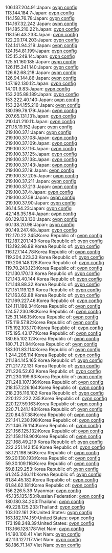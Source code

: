 106.137.204.91:Japan: [ovpn config](vpn/106_137_204_91.ovpn)  
113.144.184.7:Japan: [ovpn config](vpn/113_144_184_7.ovpn)  
114.158.76.78:Japan: [ovpn config](vpn/114_158_76_78.ovpn)  
114.167.32.242:Japan: [ovpn config](vpn/114_167_32_242.ovpn)  
114.185.210.221:Japan: [ovpn config](vpn/114_185_210_221.ovpn)  
118.156.43.233:Japan: [ovpn config](vpn/118_156_43_233.ovpn)  
122.20.174.203:Japan: [ovpn config](vpn/122_20_174_203.ovpn)  
124.141.94.219:Japan: [ovpn config](vpn/124_141_94_219.ovpn)  
124.154.81.199:Japan: [ovpn config](vpn/124_154_81_199.ovpn)  
125.15.249.14:Japan: [ovpn config](vpn/125_15_249_14.ovpn)  
125.51.160.185:Japan: [ovpn config](vpn/125_51_160_185.ovpn)  
126.115.241.140:Japan: [ovpn config](vpn/126_115_241_140.ovpn)  
126.62.68.218:Japan: [ovpn config](vpn/126_62_68_218.ovpn)  
126.94.144.86:Japan: [ovpn config](vpn/126_94_144_86.ovpn)  
147.192.130.12:Japan: [ovpn config](vpn/147_192_130_12.ovpn)  
14.101.9.83:Japan: [ovpn config](vpn/14_101_9_83.ovpn)  
153.205.88.189:Japan: [ovpn config](vpn/153_205_88_189.ovpn)  
153.222.40.140:Japan: [ovpn config](vpn/153_222_40_140.ovpn)  
153.224.155.216:Japan: [ovpn config](vpn/153_224_155_216.ovpn)  
180.199.79.179:Japan: [ovpn config](vpn/180_199_79_179.ovpn)  
207.65.131.131:Japan: [ovpn config](vpn/207_65_131_131.ovpn)  
210.141.210.11:Japan: [ovpn config](vpn/210_141_210_11.ovpn)  
211.15.19.152:Japan: [ovpn config](vpn/211_15_19_152.ovpn)  
219.100.37.1:Japan: [ovpn config](vpn/219_100_37_1.ovpn)  
219.100.37.108:Japan: [ovpn config](vpn/219_100_37_108.ovpn)  
219.100.37.109:Japan: [ovpn config](vpn/219_100_37_109.ovpn)  
219.100.37.116:Japan: [ovpn config](vpn/219_100_37_116.ovpn)  
219.100.37.125:Japan: [ovpn config](vpn/219_100_37_125.ovpn)  
219.100.37.138:Japan: [ovpn config](vpn/219_100_37_138.ovpn)  
219.100.37.143:Japan: [ovpn config](vpn/219_100_37_143.ovpn)  
219.100.37.19:Japan: [ovpn config](vpn/219_100_37_19.ovpn)  
219.100.37.205:Japan: [ovpn config](vpn/219_100_37_205.ovpn)  
219.100.37.211:Japan: [ovpn config](vpn/219_100_37_211.ovpn)  
219.100.37.213:Japan: [ovpn config](vpn/219_100_37_213.ovpn)  
219.100.37.4:Japan: [ovpn config](vpn/219_100_37_4.ovpn)  
219.100.37.58:Japan: [ovpn config](vpn/219_100_37_58.ovpn)  
219.100.37.90:Japan: [ovpn config](vpn/219_100_37_90.ovpn)  
36.14.54.23:Japan: [ovpn config](vpn/36_14_54_23.ovpn)  
42.148.35.184:Japan: [ovpn config](vpn/42_148_35_184.ovpn)  
60.129.123.130:Japan: [ovpn config](vpn/60_129_123_130.ovpn)  
60.138.20.98:Japan: [ovpn config](vpn/60_138_20_98.ovpn)  
90.149.247.48:Japan: [ovpn config](vpn/90_149_247_48.ovpn)  
112.170.22.245:Korea Republic of: [ovpn config](vpn/112_170_22_245.ovpn)  
112.187.201.143:Korea Republic of: [ovpn config](vpn/112_187_201_143.ovpn)  
113.192.96.89:Korea Republic of: [ovpn config](vpn/113_192_96_89.ovpn)  
116.127.144.78:Korea Republic of: [ovpn config](vpn/116_127_144_78.ovpn)  
119.204.223.33:Korea Republic of: [ovpn config](vpn/119_204_223_33.ovpn)  
119.206.148.128:Korea Republic of: [ovpn config](vpn/119_206_148_128.ovpn)  
119.70.243.123:Korea Republic of: [ovpn config](vpn/119_70_243_123.ovpn)  
121.130.170.13:Korea Republic of: [ovpn config](vpn/121_130_170_13.ovpn)  
121.143.40.144:Korea Republic of: [ovpn config](vpn/121_143_40_144.ovpn)  
121.148.88.32:Korea Republic of: [ovpn config](vpn/121_148_88_32.ovpn)  
121.151.119.129:Korea Republic of: [ovpn config](vpn/121_151_119_129.ovpn)  
121.163.62.88:Korea Republic of: [ovpn config](vpn/121_163_62_88.ovpn)  
121.169.227.46:Korea Republic of: [ovpn config](vpn/121_169_227_46.ovpn)  
124.111.199.34:Korea Republic of: [ovpn config](vpn/124_111_199_34.ovpn)  
124.57.230.98:Korea Republic of: [ovpn config](vpn/124_57_230_98.ovpn)  
125.31.146.15:Korea Republic of: [ovpn config](vpn/125_31_146_15.ovpn)  
175.119.57.82:Korea Republic of: [ovpn config](vpn/175_119_57_82.ovpn)  
175.192.103.170:Korea Republic of: [ovpn config](vpn/175_192_103_170.ovpn)  
175.195.43.177:Korea Republic of: [ovpn config](vpn/175_195_43_177.ovpn)  
180.65.102.12:Korea Republic of: [ovpn config](vpn/180_65_102_12.ovpn)  
180.71.21.84:Korea Republic of: [ovpn config](vpn/180_71_21_84.ovpn)  
183.101.83.114:Korea Republic of: [ovpn config](vpn/183_101_83_114.ovpn)  
1.244.205.114:Korea Republic of: [ovpn config](vpn/1_244_205_114.ovpn)  
211.184.145.165:Korea Republic of: [ovpn config](vpn/211_184_145_165.ovpn)  
211.217.72.131:Korea Republic of: [ovpn config](vpn/211_217_72_131.ovpn)  
211.226.52.63:Korea Republic of: [ovpn config](vpn/211_226_52_63.ovpn)  
211.230.199.63:Korea Republic of: [ovpn config](vpn/211_230_199_63.ovpn)  
211.248.107.136:Korea Republic of: [ovpn config](vpn/211_248_107_136.ovpn)  
218.157.226.164:Korea Republic of: [ovpn config](vpn/218_157_226_164.ovpn)  
218.235.116.102:Korea Republic of: [ovpn config](vpn/218_235_116_102.ovpn)  
220.122.222.235:Korea Republic of: [ovpn config](vpn/220_122_222_235.ovpn)  
220.127.59.163:Korea Republic of: [ovpn config](vpn/220_127_59_163.ovpn)  
220.71.241.148:Korea Republic of: [ovpn config](vpn/220_71_241_148.ovpn)  
220.84.57.38:Korea Republic of: [ovpn config](vpn/220_84_57_38.ovpn)  
221.141.230.198:Korea Republic of: [ovpn config](vpn/221_141_230_198.ovpn)  
221.146.76.114:Korea Republic of: [ovpn config](vpn/221_146_76_114.ovpn)  
221.156.125.132:Korea Republic of: [ovpn config](vpn/221_156_125_132.ovpn)  
221.158.118.90:Korea Republic of: [ovpn config](vpn/221_158_118_90.ovpn)  
221.168.49.219:Korea Republic of: [ovpn config](vpn/221_168_49_219.ovpn)  
222.251.142.156:Korea Republic of: [ovpn config](vpn/222_251_142_156.ovpn)  
58.121.198.56:Korea Republic of: [ovpn config](vpn/58_121_198_56.ovpn)  
59.20.130.193:Korea Republic of: [ovpn config](vpn/59_20_130_193.ovpn)  
59.30.109.116:Korea Republic of: [ovpn config](vpn/59_30_109_116.ovpn)  
59.8.129.253:Korea Republic of: [ovpn config](vpn/59_8_129_253.ovpn)  
61.245.246.111:Korea Republic of: [ovpn config](vpn/61_245_246_111.ovpn)  
61.84.45.182:Korea Republic of: [ovpn config](vpn/61_84_45_182.ovpn)  
61.84.62.181:Korea Republic of: [ovpn config](vpn/61_84_62_181.ovpn)  
156.226.5.39:Myanmar: [ovpn config](vpn/156_226_5_39.ovpn)  
45.135.135.153:Russian Federation: [ovpn config](vpn/45_135_135_153.ovpn)  
180.180.34.203:Thailand: [ovpn config](vpn/180_180_34_203.ovpn)  
49.228.125.233:Thailand: [ovpn config](vpn/49_228_125_233.ovpn)  
103.102.161.29:United States: [ovpn config](vpn/103_102_161_29.ovpn)  
163.182.174.159:United States: [ovpn config](vpn/163_182_174_159.ovpn)  
173.198.248.39:United States: [ovpn config](vpn/173_198_248_39.ovpn)  
113.166.128.178:Viet Nam: [ovpn config](vpn/113_166_128_178.ovpn)  
14.190.100.41:Viet Nam: [ovpn config](vpn/14_190_100_41.ovpn)  
42.113.127.117:Viet Nam: [ovpn config](vpn/42_113_127_117.ovpn)  
58.186.71.147:Viet Nam: [ovpn config](vpn/58_186_71_147.ovpn)  
